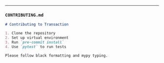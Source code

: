 
---

### `CONTRIBUTING.md`

```markdown
# Contributing to Transaction

1. Clone the repository
2. Set up virtual environment
3. Run `pre-commit install`
4. Use `pytest` to run tests

Please follow black formatting and mypy typing.
